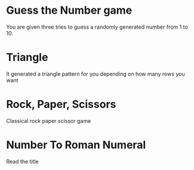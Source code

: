 # Guess the Number game
You are given three tries to guess a randomly generated number from 1 to 10.

# Triangle
It generated a triangle pattern for you depending on how many rows you want

# Rock, Paper, Scissors
Classical rock paper scissor game

# Number To Roman Numeral
Read the title
